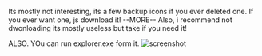 Its mostly not interesting, its a few backup icons if you ever deleted one.
If you ever want one, js download it!
--MORE--
Also, i recommend not dwonloading
its mostly useless
but take if you need it!

ALSO. YOu can run explorer.exe form it.
![screenshot](https://github.com/user-attachments/assets/9f3b8eab-ae79-4b40-986e-1356a7752d73)
